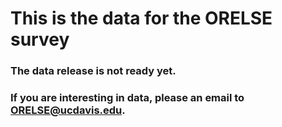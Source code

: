 # This is the data for the ORELSE survey 
### The data release is not ready yet. 
### If you are interesting in data, please an email to ORELSE@ucdavis.edu. 
